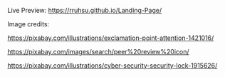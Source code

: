 Live Preview:
https://rruhsu.github.io/Landing-Page/

Image credits:

https://pixabay.com/illustrations/exclamation-point-attention-1421016/

https://pixabay.com/images/search/peer%20review%20icon/

https://pixabay.com/illustrations/cyber-security-security-lock-1915626/